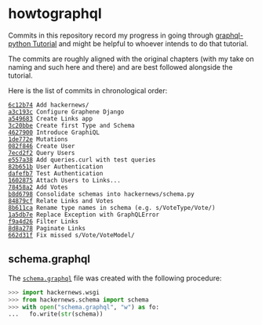 # howtographql

Commits in this repository record my progress in going through [graphql-python
Tutorial](https://www.howtographql.com/graphql-python/0-introduction/) and
might be helpful to whoever intends to do that tutorial.

The commits are roughly aligned with the original chapters (with my take on
naming and such here and there) and are best followed alongside the tutorial.

Here is the list of commits in chronological order:

[`6c12b74`](https://github.com/zdzislaw-s/howtographql/commit/6c12b74abc6ccfcaad1bcec7412ad8a422a5da8f)` Add hackernews/`  
[`a3c193c`](https://github.com/zdzislaw-s/howtographql/commit/a3c193c60d02162a4782f0ce79f0a86b17b433e0)` Configure Graphene Django`  
[`a549683`](https://github.com/zdzislaw-s/howtographql/commit/a549683b58db4a7928bab95fd2efad8afb37ff9a)` Create Links app`  
[`3c20bbe`](https://github.com/zdzislaw-s/howtographql/commit/3c20bbe54ffd42719b8d5a9ccd6f40d972d715c9)` Create first Type and Schema`  
[`4627900`](https://github.com/zdzislaw-s/howtographql/commit/462790064d9aea7d4d5f8a83a054ed2f44df0186)` Introduce GraphiQL`  
[`1de772e`](https://github.com/zdzislaw-s/howtographql/commit/1de772e16782e9b166b94d0c362865eaf8fbdc32)` Mutations`  
[`082f846`](https://github.com/zdzislaw-s/howtographql/commit/082f8461f1a58cdefff9e41fb59e7defe88fbab0)` Create User`  
[`7ecd2f2`](https://github.com/zdzislaw-s/howtographql/commit/7ecd2f203b6427abd83a85888cc3b12eb428560c)` Query Users`  
[`e557a38`](https://github.com/zdzislaw-s/howtographql/commit/e557a38cba03bc9575b0270d091b057b9636cfb0)` Add queries.curl with test queries`  
[`82b651b`](https://github.com/zdzislaw-s/howtographql/commit/82b651b693760937d812176df16303ea4f61e8ea)` User Authentication`  
[`dafefb7`](https://github.com/zdzislaw-s/howtographql/commit/dafefb7b53e9d879a7bd8edd02347beb8aeac829)` Test Authentication`  
[`1602875`](https://github.com/zdzislaw-s/howtographql/commit/16028752c233fc955a5a5ca667cbbd0ae7ef7a93)` Attach Users to Links...`  
[`78458a2`](https://github.com/zdzislaw-s/howtographql/commit/78458a2f3727e42d2a2aeb3539d422e35543f24a)` Add Votes`  
[`b8d6798`](https://github.com/zdzislaw-s/howtographql/commit/b8d679879a2e3a5f1045528f41d9f031348ee6db)` Consolidate schemas into hackernews/schema.py`  
[`84879cf`](https://github.com/zdzislaw-s/howtographql/commit/84879cf9b8b4f9f36db62a1ef1de622f38244624)` Relate Links and Votes`  
[`8b611ca`](https://github.com/zdzislaw-s/howtographql/commit/8b611ca0b4830f0ce7f1dafac5c3970e7a943149)` Rename type names in schema (e.g. s/VoteType/Vote/)`  
[`1a5db7e`](https://github.com/zdzislaw-s/howtographql/commit/1a5db7e74a8ecb70ae3930e2b74b7352e89dabca)` Replace Exception with GraphQLError`  
[`f9a4d26`](https://github.com/zdzislaw-s/howtographql/commit/f9a4d269abd92fe9bd389fc640c34edfdad15540)` Filter Links`  
[`8d8a278`](https://github.com/zdzislaw-s/howtographql/commit/8d8a2788d5752bf9e842a70d9da775e5aac2dc54)` Paginate Links`  
[`662d31f`](https://github.com/zdzislaw-s/howtographql/commit/662d31fd237320edc1bde7fd9c7499857008a8cd)` Fix missed s/Vote/VoteModel/`  

## schema.graphql

The [`schema.graphql`](hackernews/schema.graphql) file was created with the following procedure:

```python
>>> import hackernews.wsgi
>>> from hackernews.schema import schema
>>> with open("schema.graphql", "w") as fo:
...   fo.write(str(schema))
```
